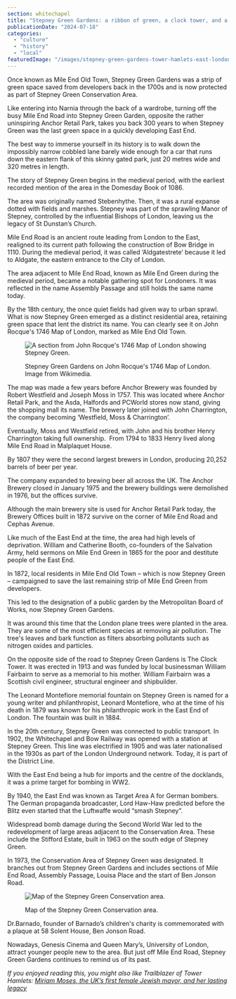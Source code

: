```yaml
---
section: whitechapel
title: "Stepney Green Gardens: a ribbon of green, a clock tower, and a fountain"
publicationDate: "2024-07-18"
categories: 
  - "culture"
  - "history"
  - "local"
featuredImage: "/images/stepney-green-gardens-tower-hamlets-east-london.jpg"
---
```


Once known as Mile End Old Town, Stepney Green Gardens was a strip of green space saved from developers back in the 1700s and is now protected as part of Stepney Green Conservation Area.

Like entering into Narnia through the back of a wardrobe, turning off the busy Mile End Road into Stepney Green Garden, opposite the rather uninspiring Anchor Retail Park, takes you back 300 years to when Stepney Green was the last green space in a quickly developing East End.

The best way to immerse yourself in its history is to walk down the impossibly narrow cobbled lane barely wide enough for a car that runs down the eastern flank of this skinny gated park, just 20 metres wide and 320 metres in length.

The story of Stepney Green begins in the medieval period, with the earliest recorded mention of the area in the Domesday Book of 1086. 

The area was originally named Stebenhythe. Then, it was a rural expanse dotted with fields and marshes. Stepney was part of the sprawling Manor of Stepney, controlled by the influential Bishops of London, leaving us the legacy of St Dunstan’s Church.

Mile End Road is an ancient route leading from London to the East, realigned to its current path following the construction of Bow Bridge in 1110. During the medieval period, it was called ‘Aldgatestrete’ because it led to Aldgate, the eastern entrance to the City of London. 

The area adjacent to Mile End Road, known as Mile End Green during the medieval period, became a notable gathering spot for Londoners. It was reflected in the name Assembly Passage and still holds the same name today. 

By the 18th century, the once quiet fields had given way to urban sprawl. What is now Stepney Green emerged as a distinct residential area, retaining green space that lent the district its name. You can clearly see it on John Rocque's 1746 Map of London, marked as Mile End Old Town.

<figure>

![A section from John Rocque's 1746 Map of London showing Stepney Green.](/images/Stepney-Green-Gardens-then-Mile-End-Old-Town-John-Rocque-1746-wikimedia-1024x683.jpg)

<figcaption>

Stepney Green Gardens on John Rocque's 1746 Map of London. Image from Wikimedia.

</figcaption>

</figure>

The map was made a few years before Anchor Brewery was founded by Robert Westfield and Joseph Moss in 1757. This was located where Anchor Retail Park, and the Asda, Halfords and PCWorld stores now stand, giving the shopping mall its name. The brewery later joined with John Charrington, the company becoming ‘Westfield, Moss & Charrington’.

Eventually, Moss and Westfield retired, with John and his brother Henry Charrington taking full ownership.  From 1794 to 1833 Henry lived along Mile End Road in Malplaquet House. 

By 1807 they were the second largest brewers in London, producing 20,252 barrels of beer per year.

The company expanded to brewing beer all across the UK. The Anchor Brewery closed in January 1975 and the brewery buildings were demolished in 1976, but the offices survive.

Although the main brewery site is used for Anchor Retail Park today, the Brewery Offices built in 1872 survive on the corner of Mile End Road and Cephas Avenue.

Like much of the East End at the time, the area had high levels of deprivation. William and Catherine Booth, co-founders of the Salvation Army, held sermons on Mile End Green in 1865 for the poor and destitute people of the East End. 

In 1872, local residents in Mile End Old Town – which is now Stepney Green – campaigned to save the last remaining strip of Mile End Green from developers. 

This led to the designation of a public garden by the Metropolitan Board of Works, now Stepney Green Gardens. 

It was around this time that the London plane trees were planted in the area. They are some of the most efficient species at removing air pollution. The tree's leaves and bark function as filters absorbing pollutants such as nitrogen oxides and particles. 

On the opposite side of the road to Stepney Green Gardens is The Clock Tower. It was erected in 1913 and was funded by local businessman William Fairbairn to serve as a memorial to his mother. William Fairbairn was a Scottish civil engineer, structural engineer and shipbuilder. 

The Leonard Montefiore memorial fountain on Stepney Green is named for a young writer and philanthropist, Leonard Montefiore, who at the time of his death in 1879 was known for his philanthropic work in the East End of London. The fountain was built in 1884. 

In the 20th century, Stepney Green was connected to public transport. In 1902, the Whitechapel and Bow Railway was opened with a station at Stepney Green. This line was electrified in 1905 and was later nationalised in the 1930s as part of the London Underground network. Today, it is part of the District Line. 

With the East End being a hub for imports and the centre of the docklands, it was a prime target for bombing in WW2. 

By 1940, the East End was known as Target Area A for German bombers. The German propaganda broadcaster, Lord Haw-Haw predicted before the Blitz even started that the Luftwaffe would “smash Stepney”. 

Widespread bomb damage during the Second World War led to the redevelopment of large areas adjacent to the Conservation Area. These include the Stifford Estate, built in 1963 on the south edge of Stepney Green. 

In 1973, the Conservation Area of Stepney Green was designated. It branches out from Stepney Green Gardens and includes sections of Mile End Road, Assembly Passage, Louisa Place and the start of Ben Jonson Road.

<figure>

![Map of the Stepney Green Conservation area. ](/images/Stepney-Green-conservation-area-1024x683.jpg)

<figcaption>

Map of the Stepney Green Conservation area.

</figcaption>

</figure>

Dr.Barnado, founder of Barnado’s children's charity is commemorated with a plaque at 58 Solent House, Ben Jonson Road.

Nowadays, Genesis Cinema and Queen Mary’s, University of London, attract younger people new to the area. But just off Mile End Road, Stepney Green Gardens continues to remind us of its past.

_If you enjoyed reading this, you might also like Trailblazer of Tower Hamlets: [Miriam Moses, the UK’s first female Jewish mayor, and her lasting legacy](https://whitechapellondon.co.uk/miriam-moses-first-female-jewish-stepney-mayor-history/)_
